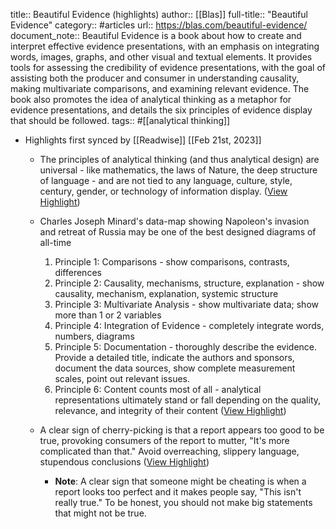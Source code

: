 title:: Beautiful Evidence (highlights)
author:: [[Blas]]
full-title:: "Beautiful Evidence"
category:: #articles
url:: https://blas.com/beautiful-evidence/
document_note:: Beautiful Evidence is a book about how to create and interpret effective evidence presentations, with an emphasis on integrating words, images, graphs, and other visual and textual elements. It provides tools for assessing the credibility of evidence presentations, with the goal of assisting both the producer and consumer in understanding causality, making multivariate comparisons, and examining relevant evidence. The book also promotes the idea of analytical thinking as a metaphor for evidence presentations, and details the six principles of evidence display that should be followed.
tags:: #[[analytical thinking]]

- Highlights first synced by [[Readwise]] [[Feb 21st, 2023]]
	- The principles of analytical thinking (and thus analytical design) are universal - like mathematics, the laws of Nature, the deep structure of language - and are not tied to any language, culture, style, century, gender, or technology of information display. ([View Highlight](https://read.readwise.io/read/01gsq73fzyf384eaamqf3vbyy2))
	- Charles Joseph Minard's data-map showing Napoleon's invasion and retreat of Russia may be one of the best designed diagrams of all-time
	  
	  1.  Principle 1: Comparisons - show comparisons, contrasts, differences
	  2.  Principle 2: Causality, mechanisms, structure, explanation - show causality, mechanism, explanation, systemic structure
	  3.  Principle 3: Multivariate Analysis - show multivariate data; show more than 1 or 2 variables
	  4.  Principle 4: Integration of Evidence - completely integrate words, numbers, diagrams
	  5.  Principle 5: Documentation - thoroughly describe the evidence. Provide a detailed title, indicate the authors and sponsors, document the data sources, show complete measurement scales, point out relevant issues.
	  6.  Principle 6: Content counts most of all - analytical representations ultimately stand or fall depending on the quality, relevance, and integrity of their content ([View Highlight](https://read.readwise.io/read/01gsq741ntzz5h49hxrm4fbp0n))
	- A clear sign of cherry-picking is that a report appears too good to be true, provoking consumers of the report to mutter, "It's more complicated than that." Avoid overreaching, slippery language, stupendous conclusions ([View Highlight](https://read.readwise.io/read/01gsq74b49tdsgtn0exmyfxvfm))
		- **Note**: A clear sign that someone might be cheating is when a report looks too perfect and it makes people say, "This isn't really true." To be honest, you should not make big statements that might not be true.